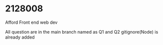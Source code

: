 # 2128008
 Afford Front end web dev

All question are in the main branch named as Q1 and Q2
gitignore(Node) is already added